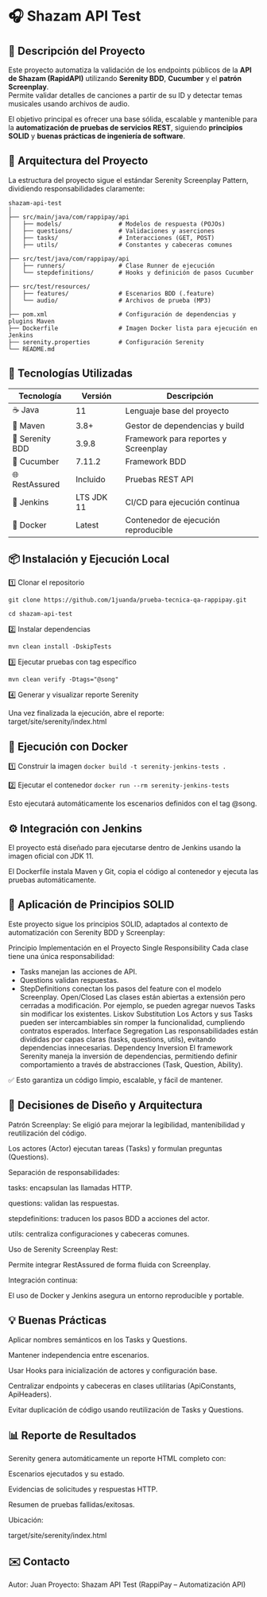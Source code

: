 
# 🎧 Shazam API Test 

## 🧩 Descripción del Proyecto

Este proyecto automatiza la validación de los endpoints públicos de la **API de Shazam (RapidAPI)** utilizando **Serenity BDD**, **Cucumber** y el **patrón Screenplay**.  
Permite validar detalles de canciones a partir de su ID y detectar temas musicales usando archivos de audio.

El objetivo principal es ofrecer una base sólida, escalable y mantenible para la **automatización de pruebas de servicios REST**, siguiendo **principios SOLID** y **buenas prácticas de ingeniería de software**.


## 🧱 Arquitectura del Proyecto

La estructura del proyecto sigue el estándar Serenity Screenplay Pattern, dividiendo responsabilidades claramente:

```
shazam-api-test
│
├── src/main/java/com/rappipay/api
│   ├── models/                # Modelos de respuesta (POJOs)
│   ├── questions/             # Validaciones y aserciones
│   ├── tasks/                 # Interacciones (GET, POST)
│   ├── utils/                 # Constantes y cabeceras comunes
│
├── src/test/java/com/rappipay/api
│   ├── runners/               # Clase Runner de ejecución
│   └── stepdefinitions/       # Hooks y definición de pasos Cucumber
│
├── src/test/resources/
│   ├── features/              # Escenarios BDD (.feature)
│   └── audio/                 # Archivos de prueba (MP3)
│
├── pom.xml                    # Configuración de dependencias y plugins Maven
├── Dockerfile                 # Imagen Docker lista para ejecución en Jenkins
├── serenity.properties        # Configuración Serenity
└── README.md
```



## 🚀 Tecnologías Utilizadas

| Tecnología | Versión | Descripción |
|-------------|----------|-------------|
| ☕ Java | 11 | Lenguaje base del proyecto |
| 🧩 Maven | 3.8+ | Gestor de dependencias y build |
| 🧠 Serenity BDD | 3.9.8 | Framework para reportes y Screenplay |
| 🥒 Cucumber | 7.11.2 | Framework BDD |
| 🌐 RestAssured | Incluido | Pruebas REST API |
| 🧱 Jenkins | LTS JDK 11 | CI/CD para ejecución continua |
| 🐳 Docker | Latest | Contenedor de ejecución reproducible |




## 📦 Instalación y Ejecución Local
1️⃣ Clonar el repositorio

```git clone https://github.com/1juanda/prueba-tecnica-qa-rappipay.git```

```cd shazam-api-test```

2️⃣ Instalar dependencias

```mvn clean install -DskipTests```

3️⃣ Ejecutar pruebas con tag específico

```mvn clean verify -Dtags="@song"```


4️⃣ Generar y visualizar reporte Serenity

Una vez finalizada la ejecución, abre el reporte:
target/site/serenity/index.html


## 🐳 Ejecución con Docker

1️⃣ Construir la imagen
```docker build -t serenity-jenkins-tests .```

2️⃣ Ejecutar el contenedor
```docker run --rm serenity-jenkins-tests```

Esto ejecutará automáticamente los escenarios definidos con el tag @song.

## ⚙️ Integración con Jenkins

El proyecto está diseñado para ejecutarse dentro de Jenkins usando la imagen oficial con JDK 11.

El Dockerfile instala Maven y Git, copia el código al contenedor y ejecuta las pruebas automáticamente.

## 🧠 Aplicación de Principios SOLID

Este proyecto sigue los principios SOLID, adaptados al contexto de automatización con Serenity BDD y Screenplay:

Principio	Implementación en el Proyecto
Single Responsibility	Cada clase tiene una única responsabilidad:
- Tasks manejan las acciones de API.
- Questions validan respuestas.
- StepDefinitions conectan los pasos del feature con el modelo Screenplay.
Open/Closed	Las clases están abiertas a extensión pero cerradas a modificación. Por ejemplo, se pueden agregar nuevos Tasks sin modificar los existentes.
Liskov Substitution	Los Actors y sus Tasks pueden ser intercambiables sin romper la funcionalidad, cumpliendo contratos esperados.
Interface Segregation	Las responsabilidades están divididas por capas claras (tasks, questions, utils), evitando dependencias innecesarias.
Dependency Inversion	El framework Serenity maneja la inversión de dependencias, permitiendo definir comportamiento a través de abstracciones (Task, Question, Ability).

✅ Esto garantiza un código limpio, escalable, y fácil de mantener.


## 🧠 Decisiones de Diseño y Arquitectura

Patrón Screenplay:
Se eligió para mejorar la legibilidad, mantenibilidad y reutilización del código.

Los actores (Actor) ejecutan tareas (Tasks) y formulan preguntas (Questions).

Separación de responsabilidades:

tasks: encapsulan las llamadas HTTP.

questions: validan las respuestas.

stepdefinitions: traducen los pasos BDD a acciones del actor.

utils: centraliza configuraciones y cabeceras comunes.


Uso de Serenity Screenplay Rest:

Permite integrar RestAssured de forma fluida con Screenplay.


Integración continua:

El uso de Docker y Jenkins asegura un entorno reproducible y portable.


## 💡 Buenas Prácticas

Aplicar nombres semánticos en los Tasks y Questions.

Mantener independencia entre escenarios.

Usar Hooks para inicialización de actores y configuración base.

Centralizar endpoints y cabeceras en clases utilitarias (ApiConstants, ApiHeaders).

Evitar duplicación de código usando reutilización de Tasks y Questions.


## 📊 Reporte de Resultados

Serenity genera automáticamente un reporte HTML completo con:

Escenarios ejecutados y su estado.

Evidencias de solicitudes y respuestas HTTP.

Resumen de pruebas fallidas/exitosas.

Ubicación:

target/site/serenity/index.html

## ✉️ Contacto
Autor: Juan
Proyecto: Shazam API Test (RappiPay – Automatización API)